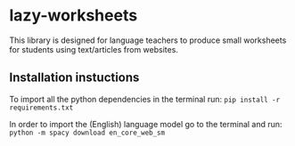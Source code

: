 # lazy-worksheets

This library is designed for language teachers to produce small worksheets for students using text/articles from websites.


## Installation instuctions
To import all the python dependencies in the terminal run:
`pip install -r requirements.txt`

In order to import the (English) language model go to the terminal and run:
`python -m spacy download en_core_web_sm `